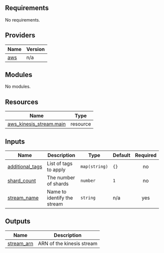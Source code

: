 <!-- BEGIN_TF_DOCS -->
## Requirements

No requirements.

## Providers

| Name | Version |
|------|---------|
| <a name="provider_aws"></a> [aws](#provider\_aws) | n/a |

## Modules

No modules.

## Resources

| Name | Type |
|------|------|
| [aws_kinesis_stream.main](https://registry.terraform.io/providers/hashicorp/aws/latest/docs/resources/kinesis_stream) | resource |

## Inputs

| Name | Description | Type | Default | Required |
|------|-------------|------|---------|:--------:|
| <a name="input_additional_tags"></a> [additional\_tags](#input\_additional\_tags) | List of tags to apply | `map(string)` | `{}` | no |
| <a name="input_shard_count"></a> [shard\_count](#input\_shard\_count) | The number of shards | `number` | `1` | no |
| <a name="input_stream_name"></a> [stream\_name](#input\_stream\_name) | Name to identify the stream | `string` | n/a | yes |

## Outputs

| Name | Description |
|------|-------------|
| <a name="output_stream_arn"></a> [stream\_arn](#output\_stream\_arn) | ARN of the kinesis stream |
<!-- END_TF_DOCS -->